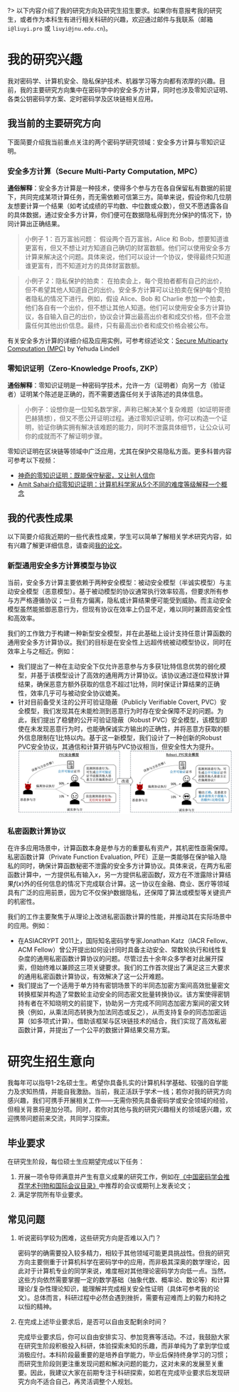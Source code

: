 ?> 以下内容介绍了我的研究方向及研究生招生要求。如果你有意报考我的研究生，或者作为本科生有进行相关科研的兴趣，欢迎通过邮件与我联系（邮箱 `i@liuyi.pro` 或 `liuyi@jnu.edu.cn`)。



# 我的研究兴趣
我对密码学、计算机安全、隐私保护技术、机器学习等方向都有浓厚的兴趣。目前，我的主要研究方向集中在密码学中的安全多方计算，同时也涉及零知识证明、各类公钥密码学方案、定时密码学及区块链相关应用。

## 我当前的主要研究方向

下面简要介绍我当前重点关注的两个密码学研究领域：安全多方计算与零知识证明。

### 安全多方计算（Secure Multi-Party Computation, MPC）
**通俗解释**：安全多方计算是一种技术，使得多个参与方在各自保留私有数据的前提下，共同完成某项计算任务，而无需依赖可信第三方。简单来说，假设你和几位朋友想要计算一个结果（如考试成绩的平均数、中位数或众数），但又不愿透露各自的具体数据，通过安全多方计算，你们便可在数据隐私得到充分保护的情况下，协同计算出正确结果。

> 小例子 1：百万富翁问题：
假设两个百万富翁，Alice 和 Bob，想要知道谁更富有，但又不想让对方知道自己确切的财富数额。他们可以使用安全多方计算来解决这个问题。具体来说，他们可以设计一个协议，使得最终只知道谁更富有，而不知道对方的具体财富数额。

> 小例子 2：隐私保护的拍卖：
在拍卖会上，每个竞拍者都有自己的出价，但不希望其他人知道自己的出价。安全多方计算可以让拍卖在保护每个竞拍者隐私的情况下进行。例如，假设 Alice、Bob 和 Charlie 参加一个拍卖，他们各自有一个出价，但不想让其他人知道。他们可以使用安全多方计算协议，各自输入自己的出价，协议会计算出最高出价者和成交价格，但不会泄露任何其他出价信息。最终，只有最高出价者和成交价格会被公布。

有关安全多方计算的详细介绍及应用实例，可参考综述论文：[Secure Multiparty Computation (MPC)](https://eprint.iacr.org/2020/300.pdf)  by Yehuda Lindell

### 零知识证明（Zero-Knowledge Proofs, ZKP）
**通俗解释**：零知识证明是一种密码学技术，允许一方（证明者）向另一方（验证者）证明某个陈述是正确的，而不需要透露任何关于该陈述的具体信息。


> 小例子：设想你是一位知名数学家，声称已解决某个复杂难题（如证明哥德巴赫猜想），但又不愿公开证明过程。通过零知识证明，你可以构造一个证明，验证你确实拥有解决该难题的能力，同时不泄露具体细节，让公众认可你的成就而不了解证明步骤。

零知识证明在区块链等领域中广泛应用，尤其在保护交易隐私方面。更多科普内容可参考以下视频：
- [神奇的零知识证明：既能保守秘密，又让别人信你](https://www.bilibili.com/video/BV1iacBebE1E)
- [Amit Sahai介绍零知识证明：计算机科学家从5个不同的难度等级解释一个概念](https://www.bilibili.com/video/BV1K3411E7p1)

## 我的代表性成果

以下简要介绍我近期的一些代表性成果，学生可以简单了解相关学术研究内容，如有兴趣了解更详细信息，请查阅[我的论文](/publications/?id=refereed-publications)。

### 新型通用安全多方计算模型与协议
当前，安全多方计算主要依赖于两种安全模型：被动安全模型（半诚实模型）与主动安全模型（恶意模型）。基于被动模型的协议通常执行效率较高，但要求所有参与方严格遵循协议；一旦有方偏离，隐私或计算结果便可能受到威胁。而主动安全模型虽然能抵御恶意行为，但现有协议在效率上仍显不足，难以同时兼顾高安全性和高效率。

我们的工作致力于构建一种新型安全模型，并在此基础上设计支持任意计算函数的通用安全多方计算协议。我们的目标是在安全性上远超传统被动模型协议，同时在效率上与之相近。例如：
- 我们提出了一种在主动安全下仅允许恶意参与方多获1比特信息优势的弱化模型，并基于该模型设计了高效的通用两方计算协议。该协议通过逐位释放计算结果，确保恶意方额外获取的信息不超过1比特，同时保证计算结果的正确性，效率几乎可与被动安全协议媲美。
- 针对目前备受关注的公开可验证隐蔽（Publicly Verifiable Covert, PVC）安全模型，我们发现其在未能检测到恶意行为时存在安全保障不足的问题。为此，我们提出了稳健的公开可验证隐蔽（Robust PVC）安全模型，该模型即使在未发现恶意行为时，也能确保诚实方输出的正确性，并将恶意方获取的额外信息限制在1比特以内。基于这一新模型，我们设计了一种创新的Robust PVC安全协议，其通信和计算开销与PVC协议相当，但安全性大为提升。
![Robust PVC Security Model](./img/RobustPVC.jpg)


### 私密函数计算协议

在许多应用场景中，计算函数本身是参与方的重要私有资产，其机密性亟需保障。私密函数计算（Private Function Evaluation, PFE）正是一类能够在保护输入隐私的同时，确保计算函数秘密不泄露的安全多方计算协议。具体来说，在两方私密函数计算中，一方提供私有输入$x$，另一方提供私密函数$f$，双方在不泄露除计算结果$f(x)$外的任何信息的情况下完成联合计算。这一协议在金融、商业、医疗等领域具有广泛的应用前景，因为它不仅保护数据隐私，还保障了算法或模型等关键资产的机密性。

我们的工作主要聚焦于从理论上改进私密函数计算的性能，并推动其在实际场景中的应用。例如：
- 在ASIACRYPT 2011上，国际知名密码学专家Jonathan Katz（IACR Fellow、ACM Fellow）曾公开提出如何设计同时具备主动安全、常数轮执行和线性复杂度的通用私密函数计算协议的问题。尽管过去十余年众多学者对此展开探索，但始终难以兼顾这三项关键要求。我们的工作首次提出了满足这三大要求的通用私密函数计算协议，有效解决了这一公开难题。
- 我们提出了一个适用于单方持有密钥场景下的半同态加密方案间高效批量密文转换框架并构造了常数轮主动安全的同态密文批量转换协议。该方案使得密钥持有者在不知晓明文的前提下，协助另一方完成不同同态加密方案间的密文转换（例如，从乘法同态转换为加法同态或反之），从而支持复杂的同态加密运算（如多项式计算）。借助该框架与区块链技术的结合，我们实现了高效私密函数计算，并提出了一个公平的数据计算结果交易方案。


# 研究生招生意向
我每年可以指导1-2名硕士生。希望你具备扎实的计算机科学基础、较强的自学能力及求知热情，并能自我激励。当前，我正活跃于学术一线；若你对我的研究方向感兴趣，我们可携手开展相关工作——无需你预先具备密码学或安全领域的经验，但相关背景将是加分项。同时，若你对其他与我的研究兴趣相关的领域感兴趣，欢迎携带问题前来交流，共同学习探索。

## 毕业要求
在研究生阶段，每位硕士生应期望完成以下任务：
1. 开展一项令导师满意并产生有意义成果的研究工作，例如在[《中国密码学会推荐学术刊物和国际会议目录》](https://www.cacrnet.org.cn/site/content/1290.html)中推荐的会议或期刊上发表论文；
2. 满足学院所有毕业要求。

## 常见问题
1. 听说密码学较为困难，这些研究方向是否难以入门？

    密码学的确需要投入较多精力，相较于其他领域可能更具挑战性。但我的研究方向主要侧重于计算机科学在密码学中的应用，而非极其深奥的数学理论，因此对于计算机专业的同学来说，难度相对其他理论密码学方向低一点。当然，这些方向依然需要掌握一定的数学基础（抽象代数、概率论、数论等）和计算理论/复杂性理论知识，能理解并完成相关安全性证明（具体可参考我的论文）。总体而言，科研过程中必然会遇到挫折，需要有迎难而上的毅力和持之以恒的精神。

2. 在完成上述毕业要求后，是否可以自由支配剩余时间？

    完成毕业要求后，你可以自由安排实习、参加竞赛等活动。不过，我鼓励大家在研究生阶段积极投入科研，体验探索未知的乐趣，而非单纯为了拿到学位或消极应付。本科阶段最重要的是培养自学能力，毕业后保持终身学习的习惯；而研究生阶段则更注重发现问题和解决问题的能力，这对未来的发展至关重要。因此，我建议大家在前期专注于科研探索，如若在完成毕业要求后发现研究方向不适合自己，再灵活调整个人规划。



